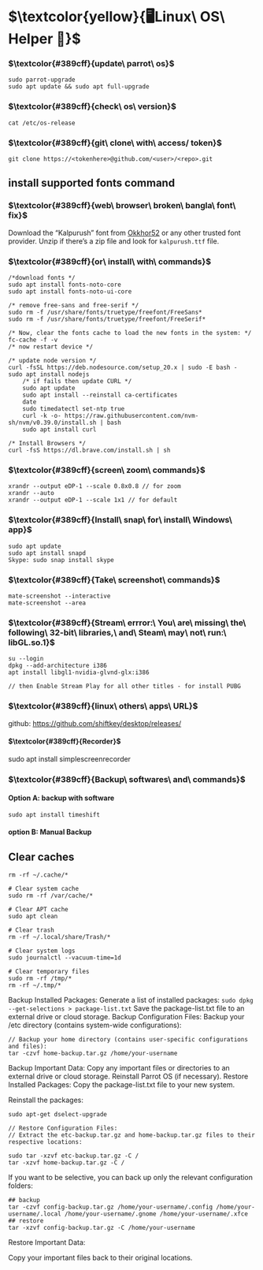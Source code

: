 # $\textcolor{yellow}{🖥️Linux\ OS\ Helper 🐧}$

### $\textcolor{#389cff}{update\ parrot\ os}$
```
sudo parrot-upgrade
sudo apt update && sudo apt full-upgrade
```

### $\textcolor{#389cff}{check\ os\ version}$
```cat /etc/os-release```
### $\textcolor{#389cff}{git\ clone\ with\ access/ token}$
```git clone https://<tokenhere>@github.com/<user>/<repo>.git```

## install supported fonts command
### $\textcolor{#389cff}{web\ browser\ broken\ bangla\ font\ fix}$
Download the “Kalpurush” font from <a class="af nx" href="https://okkhor52.com/download.html?id=_001" rel="noopener ugc nofollow" target="_blank">Okkhor52</a> or any other trusted font provider. Unzip if there’s a zip file and look for <code class="cx pb pc pd pe b">kalpurush.ttf</code> file.</p>

### $\textcolor{#389cff}{or\ install\ with\ commands}$
    /*download fonts */
    sudo apt install fonts-noto-core
    sudo apt install fonts-noto-ui-core
    
    /* remove free-sans and free-serif */
    sudo rm -f /usr/share/fonts/truetype/freefont/FreeSans*
    sudo rm -f /usr/share/fonts/truetype/freefont/FreeSerif*

    /* Now, clear the fonts cache to load the new fonts in the system: */
    fc-cache -f -v
    /* now restart device */

    /* update node version */
    curl -fsSL https://deb.nodesource.com/setup_20.x | sudo -E bash -
    sudo apt install nodejs
        /* if fails then update CURL */
        sudo apt update
        sudo apt install --reinstall ca-certificates
        date
        sudo timedatectl set-ntp true
        curl -k -o- https://raw.githubusercontent.com/nvm-sh/nvm/v0.39.0/install.sh | bash
        sudo apt install curl
    
    /* Install Browsers */
    curl -fsS https://dl.brave.com/install.sh | sh
    
    
### $\textcolor{#389cff}{screen\ zoom\ commands}$
```xrandr --listmonitors // show list
xrandr --output eDP-1 --scale 0.8x0.8 // for zoom
xrandr --auto
xrandr --output eDP-1 --scale 1x1 // for default
```

### $\textcolor{#389cff}{Install\ snap\ for\ install\ Windows\ app}$
```
sudo apt update
sudo apt install snapd
Skype: sudo snap install skype
```

### $\textcolor{#389cff}{Take\ screenshot\ commands}$
```
mate-screenshot --interactive
mate-screenshot --area
```
    
### $\textcolor{#389cff}{Stream\ errror:\ You\ are\ missing\ the\ following\ 32-bit\ libraries,\ and\ Steam\ may\ not\ run:\ libGL.so.1}$
```xrandr --listmonitors // show list
su --login
dpkg --add-architecture i386
apt install libgl1-nvidia-glvnd-glx:i386

// then Enable Stream Play for all other titles - for install PUBG
```

### $\textcolor{#389cff}{linux\ others\ apps\ URL}$
github: https://github.com/shiftkey/desktop/releases/

#### $\textcolor{#389cff}{Recorder}$
sudo apt install simplescreenrecorder

    
### $\textcolor{#389cff}{Backup\ softwares\ and\ commands}$
#### Option A: backup with software 
```sudo apt update
sudo apt install timeshift
```
#### option B: Manual Backup
## Clear caches
```# Clear user cache
rm -rf ~/.cache/*

# Clear system cache
sudo rm -rf /var/cache/*

# Clear APT cache
sudo apt clean

# Clear trash
rm -rf ~/.local/share/Trash/*

# Clear system logs
sudo journalctl --vacuum-time=1d

# Clear temporary files
sudo rm -rf /tmp/*
rm -rf ~/.tmp/*
```
Backup Installed Packages:
Generate a list of installed packages:
```sudo dpkg --get-selections > package-list.txt```
Save the package-list.txt file to an external drive or cloud storage.
Backup Configuration Files:
Backup your /etc directory (contains system-wide configurations):

```sudo tar -czvf etc-backup.tar.gz /etc
// Backup your home directory (contains user-specific configurations and files):
tar -czvf home-backup.tar.gz /home/your-username
```

Backup Important Data:
Copy any important files or directories to an external drive or cloud storage.
Reinstall Parrot OS (if necessary).
Restore Installed Packages:
Copy the package-list.txt file to your new system.

Reinstall the packages:
```sudo dpkg --set-selections < package-list.txt
sudo apt-get dselect-upgrade

// Restore Configuration Files:
// Extract the etc-backup.tar.gz and home-backup.tar.gz files to their respective locations:

sudo tar -xzvf etc-backup.tar.gz -C /
tar -xzvf home-backup.tar.gz -C /
```

If you want to be selective, you can back up only the relevant configuration folders:
```
## backup
tar -czvf config-backup.tar.gz /home/your-username/.config /home/your-username/.local /home/your-username/.gnome /home/your-username/.xfce
## restore
tar -xzvf config-backup.tar.gz -C /home/your-username
```
Restore Important Data:

Copy your important files back to their original locations.
